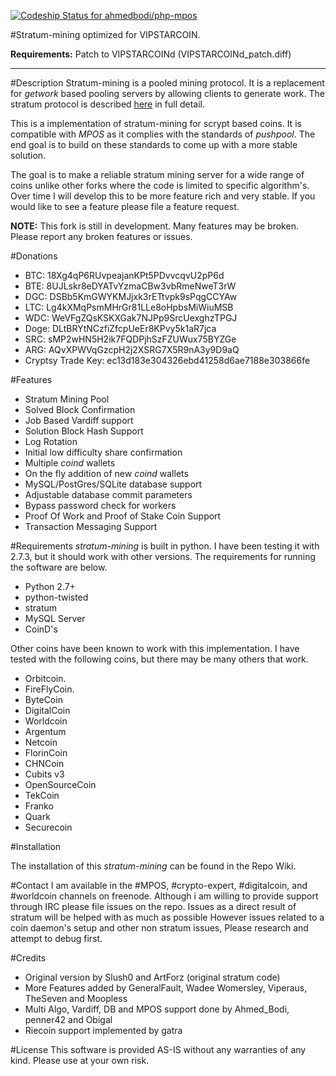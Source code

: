 [ ![Codeship Status for ahmedbodi/php-mpos](https://www.codeship.io/projects/b3003a70-61a3-0131-231e-26f75a0c690d/status?branch=master)](https://www.codeship.io/projects/12274)

#Stratum-mining optimized for VIPSTARCOIN.

**Requirements:**
Patch to VIPSTARCOINd (VIPSTARCOINd_patch.diff)

----
#Description
Stratum-mining is a pooled mining protocol. It is a replacement for *getwork* based pooling servers by allowing clients to generate work. The stratum protocol is described [here](http://mining.bitcoin.cz/stratum-mining) in full detail.

This is a implementation of stratum-mining for scrypt based coins. It is compatible with *MPOS* as it complies with the standards of *pushpool*. The end goal is to build on these standards to come up with a more stable solution.

The goal is to make a reliable stratum mining server for a wide range of coins unlike other forks where the code is limited to specific algorithm's. Over time I will develop this to be more feature rich and very stable. If you would like to see a feature please file a feature request. 

**NOTE:** This fork is still in development. Many features may be broken. Please report any broken features or issues.

#Donations 
* BTC:  18Xg4qP6RUvpeajanKPt5PDvvcqvU2pP6d
* BTE:  8UJLskr8eDYATvYzmaCBw3vbRmeNweT3rW
* DGC:  DSBb5KmGWYKMJjxk3rETtvpk9sPqgCCYAw
* LTC:  Lg4kXMqPsmMHrGr81LLe8oHpbsMiWiuMSB
* WDC:  WeVFgZQsKSKXGak7NJPp9SrcUexghzTPGJ
* Doge: DLtBRYtNCzfiZfcpUeEr8KPvy5k1aR7jca
* SRC:  sMP2wHN5H2ik7FQDPjhSzFZUWux75BYZGe
* ARG:  AQvXPWVqGzcpH2j2XSRG7X5R9nA3y9D9aQ
* Cryptsy Trade Key: ec13d183e304326ebd41258d6ae7188e303866fe

#Features

* Stratum Mining Pool 
* Solved Block Confirmation
* Job Based Vardiff support
* Solution Block Hash Support
* Log Rotation
* Initial low difficulty share confirmation
* Multiple *coind* wallets
* On the fly addition of new *coind* wallets
* MySQL/PostGres/SQLite database support
* Adjustable database commit parameters
* Bypass password check for workers
* Proof Of Work and Proof of Stake Coin Support
* Transaction Messaging Support


#Requirements
*stratum-mining* is built in python. I have been testing it with 2.7.3, but it should work with other versions. The requirements for running the software are below.
* Python 2.7+
* python-twisted
* stratum
* MySQL Server 
* CoinD's

Other coins have been known to work with this implementation. I have tested with the following coins, but there may be many others that work. 

* Orbitcoin.
* FireFlyCoin.
* ByteCoin
* DigitalCoin
* Worldcoin
* Argentum
* Netcoin
* FlorinCoin
* CHNCoin
* Cubits v3
* OpenSourceCoin
* TekCoin
* Franko
* Quark
* Securecoin

#Installation

The installation of this *stratum-mining* can be found in the Repo Wiki. 

#Contact
I am available in the #MPOS, #crypto-expert, #digitalcoin, and #worldcoin channels on freenode. 
Although i am willing to provide support through IRC please file issues on the repo.
Issues as a direct result of stratum will be helped with as much as possible
However issues related to a coin daemon's setup and other non stratum issues, 
Please research and attempt to debug first.
  

#Credits

* Original version by Slush0 and ArtForz (original stratum code)
* More Features added by GeneralFault, Wadee Womersley, Viperaus, TheSeven and Moopless
* Multi Algo, Vardiff, DB and MPOS support done by Ahmed_Bodi, penner42 and Obigal
* Riecoin support implemented by gatra

#License
This software is provided AS-IS without any warranties of any kind. Please use at your own risk. 


